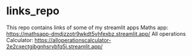 # links_repo
This repo contains links of some of my streamlit apps
Maths app: https://mathsapp-dmdjzzotr9wkdt5vhfexbz.streamlit.app/
All operations Calculator: https://alloperationscalculator-2e2cxectgjbgnhsrvbfq5j.streamlit.app/
